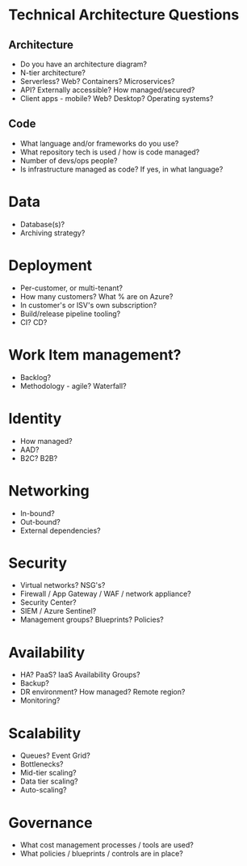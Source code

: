 # Technical Architecture Questions

## Architecture
- Do you have an architecture diagram?
- N-tier architecture?
- Serverless? Web? Containers? Microservices?
- API? Externally accessible? How managed/secured?
- Client apps - mobile? Web? Desktop? Operating systems?

## Code
- What language and/or frameworks do you use?
- What repository tech is used / how is code managed?
- Number of devs/ops people?
- Is infrastructure managed as code?  If yes, in what language?

# Data
- Database(s)?
- Archiving strategy?

# Deployment
- Per-customer, or multi-tenant?
- How many customers?  What % are on Azure?
- In customer's or ISV's own subscription?
- Build/release pipeline tooling?
- CI? CD?

# Work Item management?
- Backlog?
- Methodology - agile? Waterfall?

# Identity
- How managed?
- AAD?
- B2C? B2B?

# Networking
- In-bound? 
- Out-bound?
- External dependencies?

# Security
- Virtual networks? NSG's?
- Firewall / App Gateway / WAF / network appliance?
- Security Center?
- SIEM / Azure Sentinel?
- Management groups? Blueprints? Policies?

# Availability
- HA? PaaS? IaaS Availability Groups?
- Backup?
- DR environment? How managed? Remote region?
- Monitoring?

# Scalability
- Queues? Event Grid?
- Bottlenecks?
- Mid-tier scaling?
- Data tier scaling?
- Auto-scaling?

# Governance
- What cost management processes / tools are used?
- What policies / blueprints / controls are in place?
